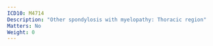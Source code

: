 ```yaml
---
ICD10: M4714
Description: "Other spondylosis with myelopathy: Thoracic region"
Matters: No
Weight: 0
---
```

